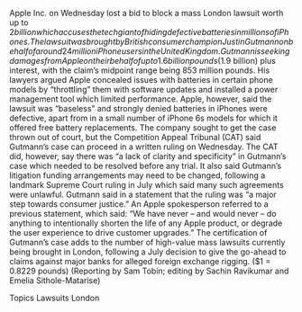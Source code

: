 Apple Inc. on Wednesday lost a bid to block a mass London lawsuit worth up to $2 billion which accuses the tech giant of hiding defective batteries in millions of iPhones.
The lawsuit was brought by British consumer champion Justin Gutmann on behalf of around 24 million iPhone users in the United Kingdom.
Gutmann is seeking damages from Apple on their behalf of up to 1.6 billion pounds ($1.9 billion) plus interest, with the claim’s midpoint range being 853 million pounds.
His lawyers argued Apple concealed issues with batteries in certain phone models by “throttling” them with software updates and installed a power management tool which limited performance.
Apple, however, said the lawsuit was “baseless” and strongly denied batteries in iPhones were defective, apart from in a small number of iPhone 6s models for which it offered free battery replacements.
The company sought to get the case thrown out of court, but the Competition Appeal Tribunal (CAT) said Gutmann’s case can proceed in a written ruling on Wednesday.
The CAT did, however, say there was “a lack of clarity and specificity” in Gutmann’s case which needed to be resolved before any trial.
It also said Gutmann’s litigation funding arrangements may need to be changed, following a landmark Supreme Court ruling in July which said many such agreements were unlawful.
Gutmann said in a statement that the ruling was “a major step towards consumer justice.”
An Apple spokesperson referred to a previous statement, which said: “We have never – and would never – do anything to intentionally shorten the life of any Apple product, or degrade the user experience to drive customer upgrades.”
The certification of Gutmann’s case adds to the number of high-value mass lawsuits currently being brought in London, following a July decision to give the go-ahead to claims against major banks for alleged foreign exchange rigging.
($1 = 0.8229 pounds)
(Reporting by Sam Tobin; editing by Sachin Ravikumar and Emelia Sithole-Matarise)

Topics
Lawsuits
London

